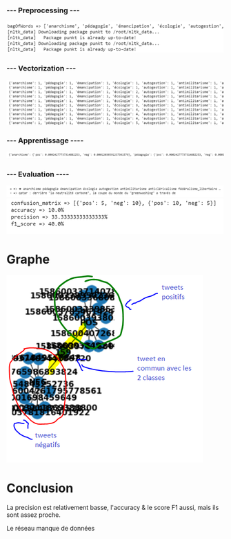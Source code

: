 ### --- Preprocessing ---
![1](img/1.PNG)

### --- Vectorization ---
![2](img/2.PNG)

### --- Apprentissage ----
![3](img/3.PNG)

### --- Evaluation ----
![4](img/4.1.PNG)
![5](img/4.2.PNG)

# Graphe
![6](img/5.PNG)

# Conclusion
La precision est relativement basse, l'accuracy & le score F1 aussi, mais ils sont assez proche.

Le réseau manque de données
